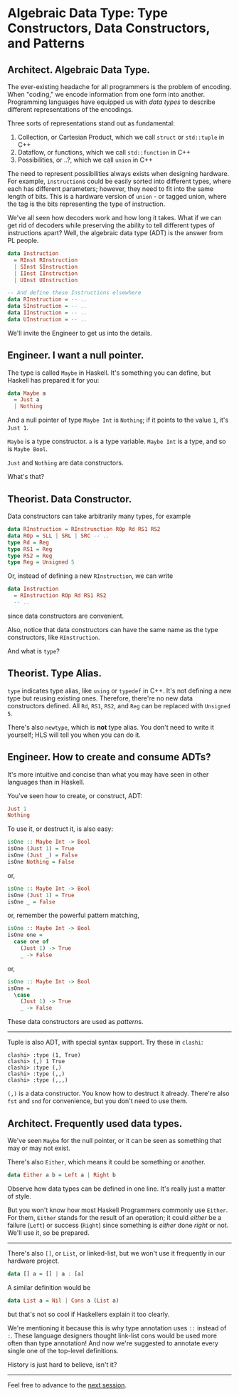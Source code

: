 # Algebraic Data Type: Type Constructors, Data Constructors, and Patterns

## Architect. Algebraic Data Type.

The ever-existing headache for all programmers is the problem of encoding. When "coding," we encode information from one form into another. Programming languages have equipped us with *data types* to describe different representations of the encodings.

Three sorts of representations stand out as fundamental:

1. Collection, or Cartesian Product, which we call `struct` or `std::tuple` in C++
2. Dataflow, or functions, which we call `std::function` in C++
3. Possibilities, or ..?, which we call `union` in C++

The need to represent possibilities always exists when designing hardware. For example, `instruction`s could be easily sorted into different types, where each has different parameters; however, they need to fit into the same length of bits. This is a hardware version of `union` - or tagged union, where the tag is the bits representing the type of instruction.

We've all seen how decoders work and how long it takes. What if we can get rid of decoders while preserving the ability to tell different types of instructions apart? Well, the algebraic data type (ADT) is the answer from PL people.

````haskell
data Instruction
  = RInst RInstruction
  | SInst SInstruction
  | IInst IInstruction
  | UInst UInstruction

-- And define these Instructions elsewhere
data RInstruction = -- ..
data SInstruction = -- ..
data IInstruction = -- ..
data UInstruction = -- ..
````

We'll invite the Engineer to get us into the details.

## Engineer. I want a null pointer.

The type is called `Maybe` in Haskell. It's something you can define, but Haskell has prepared it for you:

```haskell
data Maybe a
  = Just a
  | Nothing
```

And a null pointer of type `Maybe Int` is `Nothing`; if it points to the value `1`, it's `Just 1`.

`Maybe` is a type constructor. `a` is a type variable. `Maybe Int` is a type, and so is `Maybe Bool`.

`Just` and `Nothing` are data constructors.

What's that?

## Theorist. Data Constructor.

Data constructors can take arbitrarily many types, for example

```haskell
data RInstruction = RInstrunction ROp Rd RS1 RS2
data ROp = SLL | SRL | SRC -- ..
type Rd = Reg
type RS1 = Reg
type RS2 = Reg
type Reg = Unsigned 5
```

Or, instead of defining a new `RInstruction`, we can write

```haskell
data Instruction
  = RInstruction ROp Rd RS1 RS2
  -- ..
```

since data constructors are convenient.

Also, notice that data constructors can have the same name as the type constructors, like `RInstruction`.

And what is `type`?

## Theorist. Type Alias.

`type` indicates type alias, like `using` or `typedef` in C++. It's not defining a new type but reusing existing ones. Therefore, there're no new data constructors defined. All `Rd`, `RS1`, `RS2`, and `Reg` can be replaced with `Unsigned 5`.

There's also `newtype`, which is **not** type alias. You don't need to write it yourself; HLS will tell you when you can do it.

## Engineer. How to create and consume ADTs?

It's more intuitive and concise than what you may have seen in other languages than in Haskell.

You've seen how to create, or construct, ADT:

```haskell
Just 1
Nothing
```

To use it, or destruct it, is also easy:

```haskell
isOne :: Maybe Int -> Bool
isOne (Just 1) = True
isOne (Just _) = False
isOne Nothing = False
```

or,

```haskell
isOne :: Maybe Int -> Bool
isOne (Just 1) = True
isOne _ = False
```

or, remember the powerful pattern matching,

```haskell
isOne :: Maybe Int -> Bool
isOne one =
  case one of
    (Just 1) -> True
    _ -> False
```

or,

```haskell
isOne :: Maybe Int -> Bool
isOne =
  \case
    (Just 1) -> True
    _ -> False
```

These data constructors are used as *pattern*s.

---

Tuple is also ADT, with special syntax support. Try these in `clashi`:

```console
clashi> :type (1, True)
clashi> (,) 1 True
clashi> :type (,)
clashi> :type (,,)
clashi> :type (,,,)
```

`(,)` is a data constructor. You know how to destruct it already. There're also `fst` and `snd` for convenience, but you don't need to use them.

 ## Architect. Frequently used data types.

We've seen `Maybe` for the null pointer, or it can be seen as something that may or may not exist.

There's also `Either`, which means it could be something or another.

```haskell
data Either a b = Left a | Right b
```

Observe how data types can be defined in one line. It's really just a matter of style.

But you won't know how most Haskell Programmers commonly use `Either`. For them, `Either` stands for the result of an operation; it could *either* be a failure (`Left`) or success (`Right`) since something is *either* done *right* or not. We'll use it, so be prepared.

---

There's also `[]`, or `List`, or linked-list, but we won't use it frequently in our hardware project.

```haskell
data [] a = [] | a : [a]
```

A similar definition would be

```haskell
data List a = Nil | Cons a (List a)
```

but that's not so cool if Haskellers explain it too clearly.

We're mentioning it because this is why type annotation uses `::` instead of `:`. These language designers thought link-list cons would be used more often than type annotation! And now we're suggested to annotate every single one of the top-level definitions.

History is just hard to believe, isn't it?

---

Feel free to advance to the [next session](5-class.md).
